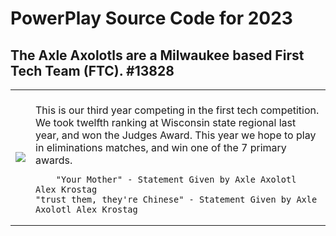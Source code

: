 # PowerPlay Source Code for 2023
## The Axle Axolotls are a Milwaukee based First Tech Team (FTC). #13828
<table>
  <tr>
    <td>
            <img src="https://user-images.githubusercontent.com/64339630/142298108-c8016318-a395-4e97-905b-0ed22e7263e8.png">
    </td>
    <td>
        <br>This is our third year competing in the first tech competition.  We took twelfth ranking at Wisconsin state regional last year, and won the Judges Award. This year we hope to play in eliminations matches, and win one of the 7 primary awards.
        
        "Your Mother" - Statement Given by Axle Axolotl Alex Krostag
    "trust them, they're Chinese" - Statement Given by Axle Axolotl Alex Krostag
  </tr>
  </table>
